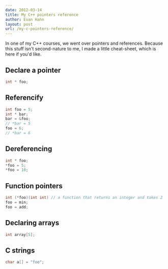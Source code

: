 ```yaml
---
date: 2012-03-14
title: My C++ pointers reference
author: Evan Hahn
layout: post
url: /my-c-pointers-reference/
---
```


In one of my C++ courses, we went over pointers and references. Because this stuff isn't second-nature to me, I made a little cheat-sheet, which is here if you'd like.

## Declare a pointer

```cpp
int * foo;
```

## Referencify

```cpp
int foo = 5;
int * bar;
bar = &foo;
// *bar = 5
foo = 6;
// *bar = 6
```

## Dereferencing

```cpp
int * foo;
*foo = 5;
*foo = 10;
```

## Function pointers

```cpp
int (*foo)(int int) // a function that returns an integer and takes 2
foo = min;
foo = add;
```

## Declaring arrays

```cpp
int array[5];
```

## C strings

```cpp
char a[] = "foo";
```
